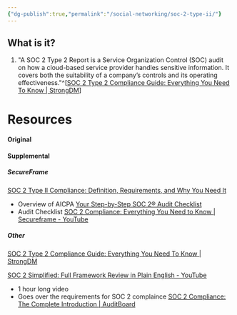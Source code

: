 ```yaml
---
{"dg-publish":true,"permalink":"/social-networking/soc-2-type-ii/"}
---
```


## What is it?
1. "A SOC 2 Type 2 Report is a Service Organization Control (SOC) audit on how a cloud-based service provider handles sensitive information. It covers both the suitability of a company’s controls and its operating effectiveness."^[[SOC 2 Type 2 Compliance Guide: Everything You Need To Know | StrongDM](https://www.strongdm.com/blog/what-is-soc-2-type-2)]


# Resources
#### Original


#### Supplemental
##### SecureFrame
[SOC 2 Type II Compliance: Definition, Requirements, and Why You Need It](https://secureframe.com/blog/soc-2-type-ii)
- Overview of AICPA
 [Your Step-by-Step SOC 2® Audit Checklist](https://secureframe.com/blog/soc-2-audit-checklist)
 - Audit Checklist
[SOC 2 Compliance: Everything You Need to Know | Secureframe - YouTube](https://www.youtube.com/watch?v=mpxaZIUSOmc)

##### Other
[SOC 2 Type 2 Compliance Guide: Everything You Need To Know | StrongDM](https://www.strongdm.com/blog/what-is-soc-2-type-2)

[SOC 2 Simplified: Full Framework Review in Plain English - YouTube](https://www.youtube.com/watch?v=2rAz9VohEdE)
- 1 hour long video
- Goes over the requirements for SOC 2 complaince
[SOC 2 Compliance: The Complete Introduction | AuditBoard](https://www.auditboard.com/blog/soc-2-framework-guide-the-complete-introduction/)